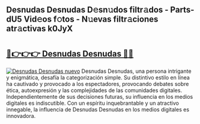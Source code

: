 ## Desnudas Desnudas D𝚎sn𝚞dos filtr𝚊dos - Parts-dU5 Vid𝚎os f𝚘tos - N𝚞evas filtr𝚊ciones atr𝚊ctivas k0JyX

# <h2><a href="http://mb0fxq.tromn.icu/?c=Desnudas+Desnudas">🔗👉👉👉 Desnudas Desnudas 🔗🔗</a></h2>

[![Desnudas Desnudas nuevo](https://i.imgur.com/pEAQMta.gif)](http://mb0fxq.tromn.icu/?c=Desnudas+Desnudas)
Desnudas Desnudas, una persona intrigante y enigmática, desafía la categorización simple. Su distintivo estilo en línea ha cautivado y provocado a los espectadores, provocando debates sobre ética, autoexpresión y las complejidades de las comunidades digitales. Independientemente de sus decisiones futuras, su influencia en los medios digitales es indiscutible. Con un espíritu inquebrantable y un atractivo innegable, la influencia de Desnudas Desnudas en los medios digitales es innovadora.
